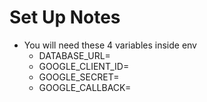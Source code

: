 # Set Up Notes 
- You will need these 4 variables inside env 
    - DATABASE_URL=
    <!-- From MongoDB (above) [https://cloud.mongodb.com/v2/64a85a66dfa0177a559ffd0a#/clusters] -->
    - GOOGLE_CLIENT_ID=
    - GOOGLE_SECRET=
    - GOOGLE_CALLBACK=
    <!-- From Google Developers Website [https://console.cloud.google.com/apis/dashboard?project=primal-archive-392817&supportedpurview=project] -->